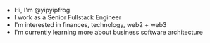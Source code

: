 - Hi, I'm @yipyipfrog
- I work as a Senior Fullstack Engineer 
- I'm interested in finances, technology, web2 + web3
- I'm currently learning more about business software architecture

